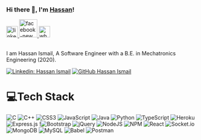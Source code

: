 ### Hi there 👋, I'm [Hassan](https://github.com/hassanismail11)!

<a href="https://www.linkedin.com/in/hassanismail11/">
  <img width="30" height="30" src="https://img.icons8.com/fluency/48/linkedin.png" alt="linkedin"/>
</a>
<a href="https://www.facebook.com/hassanismail11">
  <img width="48" height="48" src="https://img.icons8.com/fluency/48/facebook-new.png" alt="facebook-new"/>
</a>
<a href="https://wa.me/201149949175">
  <img width="30" height="30" src="https://img.icons8.com/color/48/whatsapp--v1.png" alt="whatsapp--v1"/>
</a>

<br/>
<br/>

I am Hassan Ismail, A Software Engineer with a B.E. in Mechatronics Engineering (2020).

[![Linkedin: Hassan Ismail](https://img.shields.io/badge/-Hassan-blue?style=flat-square&logo=Linkedin&logoColor=white&link=https://www.linkedin.com/in/hassanismail11/)](https://www.linkedin.com/in/hassanismail11/)
[![GitHub Hassan Ismail](https://img.shields.io/github/followers/hassanismail11?label=follow&style=social)](https://github.com/hassanismail11)


# 💻Tech Stack
![C](https://img.shields.io/badge/c-%2300599C.svg?style=for-the-badge&logo=c&logoColor=white) ![C++](https://img.shields.io/badge/c++-%2300599C.svg?style=for-the-badge&logo=c%2B%2B&logoColor=white) ![CSS3](https://img.shields.io/badge/css3-%231572B6.svg?style=for-the-badge&logo=css3&logoColor=white) ![JavaScript](https://img.shields.io/badge/javascript-%23323330.svg?style=for-the-badge&logo=javascript&logoColor=%23F7DF1E) ![Java](https://img.shields.io/badge/java-%23ED8B00.svg?style=for-the-badge&logo=java&logoColor=white) ![Python](https://img.shields.io/badge/python-3670A0?style=for-the-badge&logo=python&logoColor=ffdd54) ![TypeScript](https://img.shields.io/badge/typescript-%23007ACC.svg?style=for-the-badge&logo=typescript&logoColor=white) ![Heroku](https://img.shields.io/badge/heroku-%23430098.svg?style=for-the-badge&logo=heroku&logoColor=white) ![Express.js](https://img.shields.io/badge/express.js-%23404d59.svg?style=for-the-badge&logo=express&logoColor=%2361DAFB) !![Bootstrap](https://img.shields.io/badge/bootstrap-%23563D7C.svg?style=for-the-badge&logo=bootstrap&logoColor=white) ![jQuery](https://img.shields.io/badge/jquery-%230769AD.svg?style=for-the-badge&logo=jquery&logoColor=white) ![NodeJS](https://img.shields.io/badge/node.js-6DA55F?style=for-the-badge&logo=node.js&logoColor=white) ![NPM](https://img.shields.io/badge/NPM-%23000000.svg?style=for-the-badge&logo=npm&logoColor=white) ![React](https://img.shields.io/badge/react-%2320232a.svg?style=for-the-badge&logo=react&logoColor=%2361DAFB) ![Socket.io](https://img.shields.io/badge/Socket.io-black?style=for-the-badge&logo=socket.io&badgeColor=010101) ![MongoDB](https://img.shields.io/badge/MongoDB-%234ea94b.svg?style=for-the-badge&logo=mongodb&logoColor=white) ![MySQL](https://img.shields.io/badge/mysql-%2300f.svg?style=for-the-badge&logo=mysql&logoColor=white) ![Babel](https://img.shields.io/badge/Babel-F9DC3e?style=for-the-badge&logo=babel&logoColor=black) ![Postman](https://img.shields.io/badge/Postman-FF6C37?style=for-the-badge&logo=postman&logoColor=white) 

